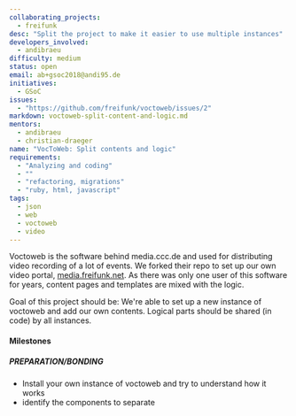 ```yaml
---
collaborating_projects:
  - freifunk
desc: "Split the project to make it easier to use multiple instances"
developers_involved:
  - andibraeu
difficulty: medium
status: open
email: ab+gsoc2018@andi95.de
initiatives:
  - GSoC
issues:
  - "https://github.com/freifunk/voctoweb/issues/2"
markdown: voctoweb-split-content-and-logic.md
mentors:
  - andibraeu
  - christian-draeger
name: "VocToWeb: Split contents and logic"
requirements:
  - "Analyzing and coding"
  - ""
  - "refactoring, migrations"
  - "ruby, html, javascript"
tags:
  - json
  - web
  - voctoweb
  - video
---
```


Voctoweb is the software behind media.ccc.de and used for distributing video recording of a lot of events. We forked their repo to set up our own video portal, [media.freifunk.net](https://media.freifunk.net). As there was only one user of this software for years, content pages and templates are mixed with the logic.

Goal of this project should be: We're able to set up a new instance of voctoweb and add our own contents. Logical parts should be shared (in code) by all instances.

#### Milestones

##### PREPARATION/BONDING

- Install your own instance of voctoweb and try to understand how it works
- identify the components to separate

